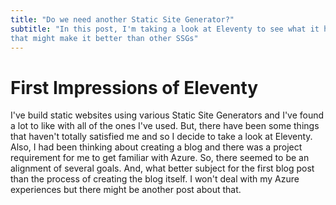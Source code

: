 ```yaml
---
title: "Do we need another Static Site Generator?"
subtitle: "In this post, I'm taking a look at Eleventy to see what it has to offer
that might make it better than other SSGs"
---
```


# First Impressions of Eleventy

I've build static websites using various Static Site Generators and I've found a lot
to like with all of the ones I've used. But, there have been some things that haven't
totally satisfied me and so I decide to take a look at Eleventy. Also, I had been
thinking about creating a blog and there was a project requirement for me to get 
familiar with Azure. So, there seemed to be an alignment of several goals. And, what
better subject for the first blog post than the process of creating the blog itself.
I won't deal with my Azure experiences but there might be another post about that.

